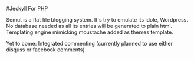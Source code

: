 #Jeckyll For PHP

Semut is a flat file blogging system. It`s try to emulate its idole, Wordpress.
No database needed as all its entries will be generated to plain html. Templating
engine mimicking moustache added as themes template.

Yet to come:
Integrated commenting (currently planned to use either disquss or facebook comments)


